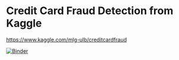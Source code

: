 # Credit Card Fraud Detection from Kaggle

https://www.kaggle.com/mlg-ulb/creditcardfraud


[![Binder](https://mybinder.org/badge_logo.svg)](https://mybinder.org/v2/gh/anubhavbisaria/cc-fraud-detection.git/master?filepath=credit-card-fraud-detection.ipynb)
